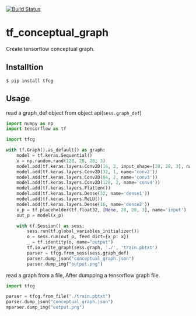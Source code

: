 [![Build Status](https://travis-ci.com/0h-n0/tf_conceptual_graph.svg?token=fnVzZYoHYzREzRx4L8BP&branch=master)](https://travis-ci.com/0h-n0/tf_conceptual_graph)
# tf_conceptual_graph
Create tensorflow conceptual graph.


## Installtion

```shell
$ pip install tfcg
```


## Usage

read a graph_def object from object api(`sess.graph_def`)

```python
import numpy as np
import tensorflow as tf

import tfcg

with tf.Graph().as_default() as graph:
    model = tf.keras.Sequential()
    x = np.random.rand(128, 28, 28, 3)
    model.add(tf.keras.layers.Conv2D(16, 3, input_shape=[28, 28, 3], name='conv1'))
    model.add(tf.keras.layers.Conv2D(32, 1, name='conv2'))
    model.add(tf.keras.layers.Conv2D(64, 2, name='conv3'))
    model.add(tf.keras.layers.Conv2D(128, 2, name='conv4'))
    model.add(tf.keras.layers.Flatten())
    model.add(tf.keras.layers.Dense(32, name='dense1'))
    model.add(tf.keras.layers.ReLU())
    model.add(tf.keras.layers.Dense(16, name='dense2'))
    x_p = tf.placeholder(tf.float32, [None, 28, 28, 3], name='input')
    out_p = model(x_p)

    with tf.Session() as sess:
        sess.run(tf.global_variables_initializer())
        o = sess.run(out_p, feed_dict={x_p: x})
        _ = tf.identity(o, name="output")
        tf.io.write_graph(sess.graph, './', 'train.pbtxt')
        parser = tfcg.from_sess(sess.graph_def)
        parser.dump_json("conceptual_graph.json")
        parser.dump_img("output.png")
```

read a graph from a file, After dumpping a tensorflow graph file.

```python
import tfcg

parser = tfcg.from_file("./train.pbtxt")
parser.dump_json("conceptual_graph.json")
mparser.dump_img("output.png")
```

